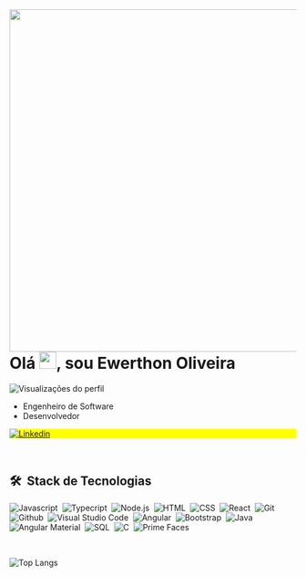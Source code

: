 <img align="right" height="600em" src="https://raw.githubusercontent.com/gist/EwerthonOl/3a86a04586956051e750c9973661a4af/raw/759b225feb5f92ae81df028b10fb88abdf9bcd43/githubCard.svg"/>

<h1 align="left">Olá <img src="https://raw.githubusercontent.com/kaueMarques/kaueMarques/master/hi.gif" width="30px"/>, sou Ewerthon Oliveira</h1>

<p align="left"><img src="https://komarev.com/ghpvc/?username=EwerthonOl&color=yellow" alt="Visualizações do perfil"/> </p>

- Engenheiro de Software
- Desenvolvedor

<p align="left" style="background:yellow">
  <a href="https://www.linkedin.com/in/ewerthon/" target="_blank">
    <img align="center" src="https://img.shields.io/badge/-Ewerthon%20Oliveira-05122A?style=flat&logo=linkedin&logoColor=1572B6" alt="Linkedin">
  </a>
</p>

<br>

## 🛠 &nbsp;Stack de Tecnologias

![Javascript](https://img.shields.io/badge/-JavaScipt-05122A?style=flat&logo=javascript)&nbsp;
![Typecript](https://img.shields.io/badge/-Typescript-05122A?style=flat&logo=Typescript)&nbsp;
![Node.js](https://img.shields.io/badge/-Node.js-05122A?style=flat&logo=node.js)&nbsp;
![HTML](https://img.shields.io/badge/-HTML-05122A?style=flat&logo=HTML5)&nbsp;
![CSS](https://img.shields.io/badge/-CSS-05122A?style=flat&logo=CSS3&logoColor=1572B6)&nbsp;
![React](https://img.shields.io/badge/-React.js-05122A?style=flat&logo=react)&nbsp;
![Git](https://img.shields.io/badge/-Git-05122A?style=flat&logo=git)&nbsp;
![Github](https://img.shields.io/badge/-Github-05122A?style=flat&logo=github)&nbsp;
![Visual Studio Code](https://img.shields.io/badge/-Visual%20Studio%20Code-05122A?style=flat&logo=visual-studio-code&logoColor=1572B6)&nbsp;
![Angular](https://img.shields.io/badge/-Angular-05122A?style=flat&logo=angular&logoColor=b80f0a)&nbsp;
![Bootstrap](https://img.shields.io/badge/-Bootstrap-05122A?style=flat&logo=bootstrap)&nbsp;
![Java](https://img.shields.io/badge/-Java-05122A?style=flat&logo=java)&nbsp;
![Angular Material](https://img.shields.io/badge/-Angular%20Material-05122A?style=flat&logo=angular-material)&nbsp;
![SQL](https://img.shields.io/badge/-SQL-05122A?style=flat&logo=sql)&nbsp;
![C](https://img.shields.io/badge/-C-05122A?style=flat&logo=c&logoColor=1572B6)&nbsp;
![Prime Faces](https://img.shields.io/badge/-Prime%20Faces-05122A?style=flat&logo=prime-faces)&nbsp;

<br>

![Top Langs](https://github-readme-stats.vercel.app/api/top-langs/?username=EwerthonOl&layout=compact&theme=dark)
